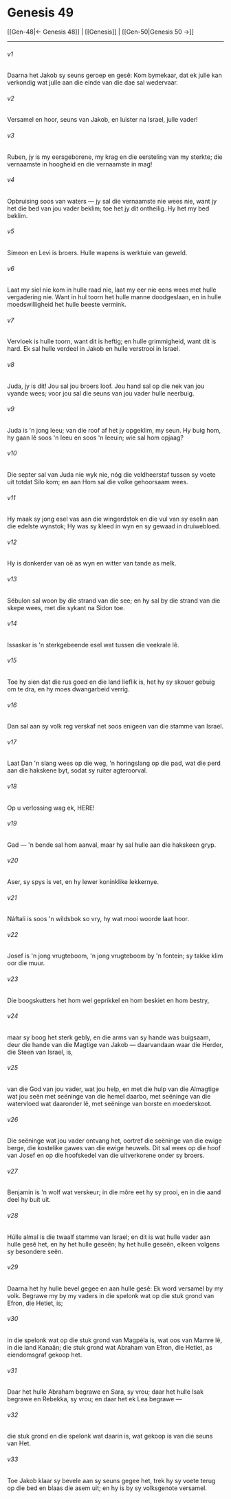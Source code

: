 # Genesis 49

[[Gen-48|← Genesis 48]] | [[Genesis]] | [[Gen-50|Genesis 50 →]]
***

###### v1
Daarna het Jakob sy seuns geroep en gesê: Kom bymekaar, dat ek julle kan verkondig wat julle aan die einde van die dae sal wedervaar. 
###### v2
Versamel en hoor, seuns van Jakob, en luister na Israel, julle vader! 
###### v3
Ruben, jy is my eersgeborene, my krag en die eersteling van my sterkte; die vernaamste in hoogheid en die vernaamste in mag! 
###### v4
Opbruising soos van waters — jy sal die vernaamste nie wees nie, want jy het die bed van jou vader beklim; toe het jy dit ontheilig. Hy het my bed beklim. 
###### v5
Símeon en Levi is broers. Hulle wapens is werktuie van geweld. 
###### v6
Laat my siel nie kom in hulle raad nie, laat my eer nie eens wees met hulle vergadering nie. Want in hul toorn het hulle manne doodgeslaan, en in hulle moedswilligheid het hulle beeste vermink. 
###### v7
Vervloek is hulle toorn, want dit is heftig; en hulle grimmigheid, want dit is hard. Ek sal hulle verdeel in Jakob en hulle verstrooi in Israel. 
###### v8
Juda, jy is dit! Jou sal jou broers loof. Jou hand sal op die nek van jou vyande wees; voor jou sal die seuns van jou vader hulle neerbuig. 
###### v9
Juda is 'n jong leeu; van die roof af het jy opgeklim, my seun. Hy buig hom, hy gaan lê soos 'n leeu en soos 'n leeuin; wie sal hom opjaag? 
###### v10
Die septer sal van Juda nie wyk nie, nóg die veldheerstaf tussen sy voete uit totdat Silo kom; en aan Hom sal die volke gehoorsaam wees. 
###### v11
Hy maak sy jong esel vas aan die wingerdstok en die vul van sy eselin aan die edelste wynstok; Hy was sy kleed in wyn en sy gewaad in druiwebloed. 
###### v12
Hy is donkerder van oë as wyn en witter van tande as melk. 
###### v13
Sébulon sal woon by die strand van die see; en hy sal by die strand van die skepe wees, met die sykant na Sidon toe. 
###### v14
Issaskar is 'n sterkgebeende esel wat tussen die veekrale lê. 
###### v15
Toe hy sien dat die rus goed en die land lieflik is, het hy sy skouer gebuig om te dra, en hy moes dwangarbeid verrig. 
###### v16
Dan sal aan sy volk reg verskaf net soos enigeen van die stamme van Israel. 
###### v17
Laat Dan 'n slang wees op die weg, 'n horingslang op die pad, wat die perd aan die hakskene byt, sodat sy ruiter agteroorval. 
###### v18
Op u verlossing wag ek, HERE! 
###### v19
Gad — 'n bende sal hom aanval, maar hy sal hulle aan die hakskeen gryp. 
###### v20
Aser, sy spys is vet, en hy lewer koninklike lekkernye. 
###### v21
Náftali is soos 'n wildsbok so vry, hy wat mooi woorde laat hoor. 
###### v22
Josef is 'n jong vrugteboom, 'n jong vrugteboom by 'n fontein; sy takke klim oor die muur. 
###### v23
Die boogskutters het hom wel geprikkel en hom beskiet en hom bestry, 
###### v24
maar sy boog het sterk gebly, en die arms van sy hande was buigsaam, deur die hande van die Magtige van Jakob — daarvandaan waar die Herder, die Steen van Israel, is, 
###### v25
van die God van jou vader, wat jou help, en met die hulp van die Almagtige wat jou seën met seëninge van die hemel daarbo, met seëninge van die watervloed wat daaronder lê, met seëninge van borste en moederskoot. 
###### v26
Die seëninge wat jou vader ontvang het, oortref die seëninge van die ewige berge, die kostelike gawes van die ewige heuwels. Dit sal wees op die hoof van Josef en op die hoofskedel van die uitverkorene onder sy broers. 
###### v27
Benjamin is 'n wolf wat verskeur; in die môre eet hy sy prooi, en in die aand deel hy buit uit. 
###### v28
Húlle almal is die twaalf stamme van Israel; en dit is wat hulle vader aan hulle gesê het, en hy het hulle geseën; hy het hulle geseën, elkeen volgens sy besondere seën. 
###### v29
Daarna het hy hulle bevel gegee en aan hulle gesê: Ek word versamel by my volk. Begrawe my by my vaders in die spelonk wat op die stuk grond van Efron, die Hetiet, is; 
###### v30
in die spelonk wat op die stuk grond van Magpéla is, wat oos van Mamre lê, in die land Kanaän; die stuk grond wat Abraham van Efron, die Hetiet, as eiendomsgraf gekoop het. 
###### v31
Daar het hulle Abraham begrawe en Sara, sy vrou; daar het hulle Isak begrawe en Rebekka, sy vrou; en daar het ek Lea begrawe — 
###### v32
die stuk grond en die spelonk wat daarin is, wat gekoop is van die seuns van Het. 
###### v33
Toe Jakob klaar sy bevele aan sy seuns gegee het, trek hy sy voete terug op die bed en blaas die asem uit; en hy is by sy volksgenote versamel. 
